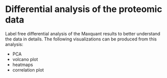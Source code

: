 # Differential analysis of the proteomic data
Label free differential analysis of the Maxquant results to better understand the data in details. The following visualizations can be produced from this analysis:

* PCA
* volcano plot
* heatmaps
* correlation plot


